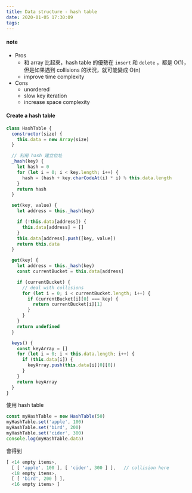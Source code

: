 ```yaml
---
title: Data structure - hash table
date: 2020-01-05 17:30:09
tags:
---
```


#### note
* Pros
  * 和 array 比起來，hash table 的優勢在 `insert` 和 `delete` ，都是 O(1)，但是如果遇到 collisions 的狀況，就可能變成 O(n)
  * improve time complexity
* Cons
  * unordered
  * slow key iteration
  * increase space complexity

#### Create a hash table
```js
class HashTable {
  constructor(size) {
    this.data = new Array(size)
  }

  // 利用 hash 建立位址
  _hash(key) {
    let hash = 0
    for (let i = 0; i < key.length; i++) {
      hash = (hash + key.charCodeAt(i) * i) % this.data.length
    }
    return hash
  }

  set(key, value) {
    let address = this._hash(key)

    if (!this.data[address]) {
      this.data[address] = []
    }
    this.data[address].push([key, value])
    return this.data
  }

  get(key) {
    let address = this._hash(key)
    const currentBucket = this.data[address]

    if (currentBucket) {
      // deal with collisions
      for (let i = 0; i < currentBucket.length; i++) {
        if (currentBucket[i][0] === key) {
          return currentBucket[i][1]
        }
      }
    }
    return undefined
  }

  keys() {
    const keyArray = []
    for (let i = 0; i < this.data.length; i++) {
      if (this.data[i]) {
        keyArray.push(this.data[i][0][0])
      }
    }
    return keyArray
  }
}
```

使用 hash table
```js
const myHashTable = new HashTable(50)
myHashTable.set('apple', 100)
myHashTable.set('bird', 200)
myHashTable.set('cider', 300)
console.log(myHashTable.data)
```
會得到
```js
[ <14 empty items>,
  [ [ 'apple', 100 ], [ 'cider', 300 ] ],   // collision here
  <18 empty items>,
  [ [ 'bird', 200 ] ],
  <16 empty items> ]
```